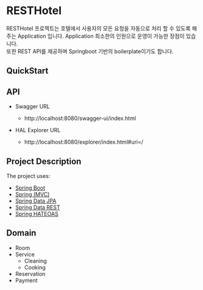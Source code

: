 # RESTHotel
RESTHotel 프로젝트는 호텔에서 사용자의 모든 요청을 자동으로 처리 할 수 있도록 해주는 Application 입니다. Application 최소한의 인원으로 운영이 가능한 장점이 있습니다.    
또한 REST API를 제공하며 Springboot 기반의 boilerplate이기도 합니다.

## QuickStart

## API
* Swagger URL   
    * http://localhost:8080/swagger-ui/index.html      
    
* HAL Explorer URL
    * http://localhost:8080/explorer/index.html#uri=/

## Project Description

The project uses:

- [Spring Boot](http://github.com/spring-projects/spring-boot)
- [Spring (MVC)](http://github.com/spring-projects/spring-framework)
- [Spring Data JPA](http://github.com/spring-projects/spring-data-jpa)
- [Spring Data REST](http://github.com/spring-projects/spring-data-rest)
- [Spring HATEOAS](http://github.com/spring-projects/spring-hateoas)


## Domain

- Room
- Service
   - Cleaning
   - Cooking
- Reservation
- Payment
